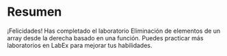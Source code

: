 # Resumen

¡Felicidades! Has completado el laboratorio Eliminación de elementos de un array desde la derecha basado en una función. Puedes practicar más laboratorios en LabEx para mejorar tus habilidades.
